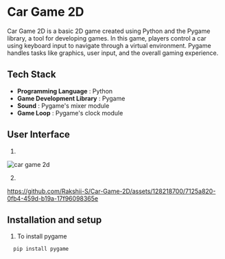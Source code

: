 
# Car Game 2D

Car Game 2D is a basic 2D game created using Python and the Pygame library, a tool for developing games. In this game, players control a car using keyboard input to navigate through a virtual environment. Pygame handles tasks like graphics, user input, and the overall gaming experience.


## Tech Stack
+ **Programming Language** : Python
+ **Game Development Library** : Pygame 
+ **Sound** : Pygame's mixer module 
+ **Game Loop** : Pygame's clock module 

## User Interface
1. 

![car game 2d](https://github.com/Rakshii-S/Car-Game-2D/assets/128218700/ca17c586-bca7-45c3-8920-3e0bd6f1d6a4)


2. 

https://github.com/Rakshii-S/Car-Game-2D/assets/128218700/7125a820-0fb4-459d-b19a-17f96098365e


## Installation and setup

1. To install pygame
```bash
  pip install pygame
```
    
